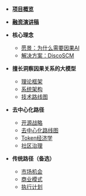 * [**项目概览**](/)
* [**融资演讲稿**](PITCH_DECK.md)

* **核心理念**
  * [愿景：为什么需要因果AI](01-executive-summary/vision.md)
  * [解决方案：DiscoSCM](01-executive-summary/solution.md)

* **擅长洞察因果关系的大模型**
  * [理论框架](02-technology/causal_llm_construction.md)
  <!-- * [核心技术突破](02-technology/breakthrough.md) -->
  * [系统架构](02-technology/architecture.md)
  * [技术路线图](02-technology/technical-roadmap.md)

* **去中心化路径**
  * [开源战略](04-traction/open-source-strategy.md)
  * [去中心化路线图](06-investment/decentralized-roadmap.md)
  * [Token经济学](06-investment/token-economics.md)
  * [社区治理](01-executive-summary/ask.md)

* **传统路径（备选）**
  * [市场机会](01-executive-summary/market.md)
  * [商业模式](03-business/revenue-model.md)
  * [执行计划](05-roadmap/18-month-plan.md) 